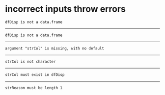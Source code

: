 # incorrect inputs throw errors

    dfDisp is not a data.frame

---

    dfDisp is not a data.frame

---

    argument "strCol" is missing, with no default

---

    strCol is not character

---

    strCol must exist in dfDisp

---

    strReason must be length 1


